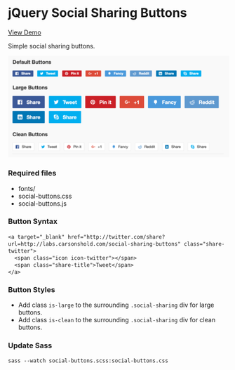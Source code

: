 jQuery Social Sharing Buttons
=========================================

[View Demo](http://labs.carsonshold.com/social-sharing-buttons/)

Simple social sharing buttons.

![This is what they look like.](demo.png)

### Required files

- fonts/
- social-buttons.css
- social-buttons.js

### Button Syntax

```
<a target="_blank" href="http://twitter.com/share?url=http://labs.carsonshold.com/social-sharing-buttons" class="share-twitter">
  <span class="icon icon-twitter"></span>
  <span class="share-title">Tweet</span>
</a>
```

### Button Styles
- Add class `is-large` to the surrounding `.social-sharing` div for large buttons.
- Add class `is-clean` to the surrounding `.social-sharing` div for clean buttons.

### Update Sass
```
sass --watch social-buttons.scss:social-buttons.css
```
